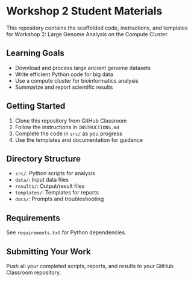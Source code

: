 # Workshop 2 Student Materials

This repository contains the scaffolded code, instructions, and templates for Workshop 2: Large Genome Analysis on the Compute Cluster.

## Learning Goals
- Download and process large ancient genome datasets
- Write efficient Python code for big data
- Use a compute cluster for bioinformatics analysis
- Summarize and report scientific results

## Getting Started
1. Clone this repository from GitHub Classroom
2. Follow the instructions in `INSTRUCTIONS.md`
3. Complete the code in `src/` as you progress
4. Use the templates and documentation for guidance

## Directory Structure
- `src/`: Python scripts for analysis
- `data/`: Input data files
- `results/`: Output/result files
- `templates/`: Templates for reports
- `docs/`: Prompts and troubleshooting

## Requirements
See `requirements.txt` for Python dependencies.

## Submitting Your Work
Push all your completed scripts, reports, and results to your GitHub Classroom repository.
